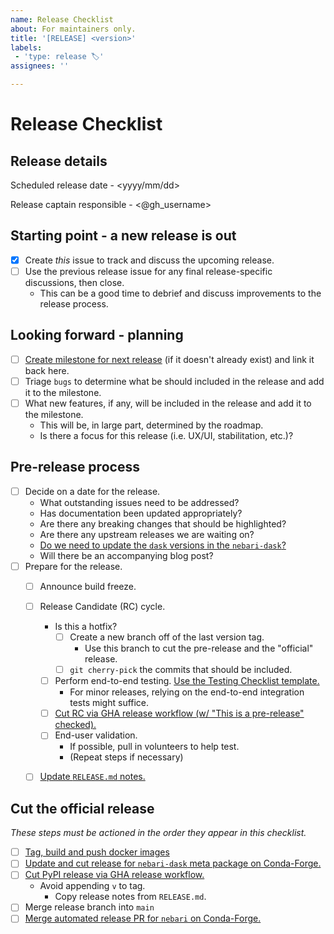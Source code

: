 ```yaml
---
name: Release Checklist
about: For maintainers only.
title: '[RELEASE] <version>'
labels:
 - 'type: release 🏷'
assignees: ''

---
```


# Release Checklist

## Release details

Scheduled release date - <yyyy/mm/dd>

Release captain responsible - <@gh_username>


## Starting point - a new release is out

- [x] Create *this* issue to track and discuss the upcoming release.
- [ ] Use the previous release issue for any final release-specific discussions, then close.
  - This can be a good time to debrief and discuss improvements to the release process.


## Looking forward - planning

- [ ] [Create milestone for next release](https://github.com/nebari-dev/nebari/milestones) (if it doesn't already exist) and link it back here.
- [ ] Triage `bugs` to determine what be should included in the release and add it to the milestone.
- [ ] What new features, if any, will be included in the release and add it to the milestone.
  - This will be, in large part, determined by the roadmap.
  - Is there a focus for this release (i.e. UX/UI, stabilitation, etc.)?


## Pre-release process

- [ ] Decide on a date for the release.
  - What outstanding issues need to be addressed?
  - Has documentation been updated appropriately?
  - Are there any breaking changes that should be highlighted?
  - Are there any upstream releases we are waiting on?
  - [Do we need to update the `dask` versions in the `nebari-dask`?](https://github.com/conda-forge/nebari-dask-feedstock/blob/main/recipe/meta.yaml#L13-L16)
  - Will there be an accompanying blog post?
- [ ] Prepare for the release.
  - [ ] Announce build freeze.
  - [ ] Release Candidate (RC) cycle.
    - Is this a hotfix?
      - [ ] Create a new branch off of the last version tag.
        - Use this branch to cut the pre-release and the "official" release.
      - [ ] `git cherry-pick` the commits that should be included.
    - [ ] Perform end-to-end testing. [Use the Testing Checklist template.](https://github.com/nebari-dev/nebari/issues/new?assignees=&labels=type%3A+release+%F0%9F%8F%B7&template=testing-checklist.md&title=Testing+checklist+for+<version>)
      - For minor releases, relying on the end-to-end integration tests might suffice.
    - [ ] [Cut RC via GHA release workflow (w/ "This is a pre-release" checked).](https://github.com/nebari-dev/nebari/releases/new)
    - [ ] End-user validation.
      - If possible, pull in volunteers to help test.
      - (Repeat steps if necessary)
  - [ ] [Update `RELEASE.md` notes.](https://github.com/nebari-dev/nebari/blob/main/RELEASE.md)


## Cut the official release

*These steps must be actioned in the order they appear in this checklist.*
- [ ] [Tag, build and push docker images](https://github.com/nebari-dev/nebari-docker-images/releases/new)
- [ ] [Update and cut release for `nebari-dask` meta package on Conda-Forge.](https://github.com/conda-forge/nebari-dask-feedstock)
- [ ] [Cut PyPI release via GHA release workflow.](https://github.com/nebari-dev/nebari/releases/new)
  - Avoid appending `v` to tag.
    - Copy release notes from `RELEASE.md`.
- [ ] Merge release branch into `main`
- [ ] [Merge automated release PR for `nebari` on Conda-Forge.](https://github.com/conda-forge/nebari-feedstock)
